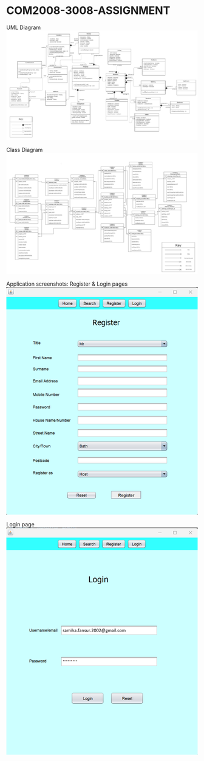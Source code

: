 # COM2008-3008-ASSIGNMENT

UML Diagram
![Example Image](./uml-rental.png)

Class Diagram
![Example Image](./uml-class-rental.png)

Application screenshots:
Register & Login pages
![Example Image](./register-airbnb.png)

Login page
![Example Image](./airbnb-login.png)


